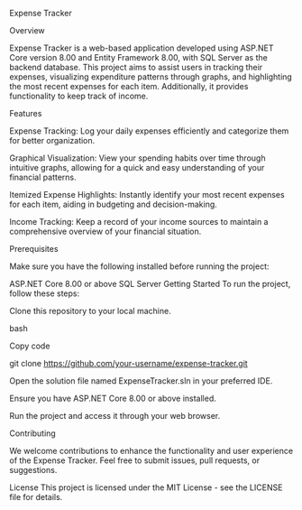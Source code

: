 Expense Tracker

Overview

Expense Tracker is a web-based application developed using ASP.NET Core version 8.00 and Entity Framework 8.00, with SQL Server as the backend database. This project aims to assist users in tracking their expenses, visualizing expenditure patterns through graphs, and highlighting the most recent expenses for each item. Additionally, it provides functionality to keep track of income.

Features

Expense Tracking: Log your daily expenses efficiently and categorize them for better organization.

Graphical Visualization: View your spending habits over time through intuitive graphs, allowing for a quick and easy understanding of your financial patterns.

Itemized Expense Highlights: Instantly identify your most recent expenses for each item, aiding in budgeting and decision-making.

Income Tracking: Keep a record of your income sources to maintain a comprehensive overview of your financial situation.

Prerequisites

Make sure you have the following installed before running the project:

ASP.NET Core 8.00 or above
SQL Server
Getting Started
To run the project, follow these steps:

Clone this repository to your local machine.

bash

Copy code

git clone https://github.com/your-username/expense-tracker.git

Open the solution file named ExpenseTracker.sln in your preferred IDE.

Ensure you have ASP.NET Core 8.00 or above installed.

Run the project and access it through your web browser.

Contributing

We welcome contributions to enhance the functionality and user experience of the Expense Tracker. Feel free to submit issues, pull requests, or suggestions.

License
This project is licensed under the MIT License - see the LICENSE file for details.
